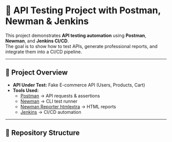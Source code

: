 # 🧪 API Testing Project with Postman, Newman & Jenkins

This project demonstrates **API testing automation** using **Postman**, **Newman**, and **Jenkins CI/CD**.  
The goal is to show how to test APIs, generate professional reports, and integrate them into a CI/CD pipeline.

---

## 🚀 Project Overview

- **API Under Test:** Fake E-commerce API (Users, Products, Cart)
- **Tools Used:**
  - [Postman](https://www.postman.com/) → API requests & assertions
  - [Newman](https://github.com/postmanlabs/newman) → CLI test runner
  - [Newman Reporter htmlextra](https://www.npmjs.com/package/newman-reporter-htmlextra) → HTML reports
  - [Jenkins](https://www.jenkins.io/) → CI/CD automation

---

## 📂 Repository Structure
